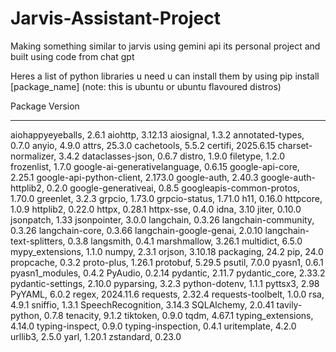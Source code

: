 # Jarvis-Assistant-Project
Making something similar to jarvis using gemini api its personal project and built using code from chat gpt


Heres a list of python libraries u need u can install them by using  pip install [package_name]     (note: this is ubuntu or ubuntu flavoured distros)



Package                      Version
---------------------------- ---------
aiohappyeyeballs,             2.6.1
aiohttp,                      3.12.13
aiosignal,                    1.3.2
annotated-types,              0.7.0
anyio,                        4.9.0
attrs,                        25.3.0
cachetools,                   5.5.2
certifi,                      2025.6.15
charset-normalizer,           3.4.2
dataclasses-json,             0.6.7
distro,                       1.9.0
filetype,                     1.2.0
frozenlist,                   1.7.0
google-ai-generativelanguage, 0.6.15
google-api-core,              2.25.1
google-api-python-client,     2.173.0
google-auth,                  2.40.3
google-auth-httplib2,         0.2.0
google-generativeai,          0.8.5
googleapis-common-protos,     1.70.0
greenlet,                     3.2.3
grpcio,                       1.73.0
grpcio-status,                1.71.0
h11,                          0.16.0
httpcore,                     1.0.9
httplib2,                     0.22.0
httpx,                        0.28.1
httpx-sse,                    0.4.0
idna,                         3.10
jiter,                        0.10.0
jsonpatch,                    1.33
jsonpointer,                  3.0.0
langchain,                    0.3.26
langchain-community,          0.3.26
langchain-core,               0.3.66
langchain-google-genai,       2.0.10
langchain-text-splitters,     0.3.8
langsmith,                    0.4.1
marshmallow,                  3.26.1
multidict,                    6.5.0
mypy_extensions,              1.1.0
numpy,                        2.3.1
orjson,                       3.10.18
packaging,                    24.2
pip,                          24.0
propcache,                    0.3.2
proto-plus,                   1.26.1
protobuf,                     5.29.5
psutil,                       7.0.0
pyasn1,                       0.6.1
pyasn1_modules,               0.4.2
PyAudio,                      0.2.14
pydantic,                     2.11.7
pydantic_core,                2.33.2
pydantic-settings,            2.10.0
pyparsing,                    3.2.3
python-dotenv,                1.1.1
pyttsx3,                      2.98
PyYAML,                       6.0.2
regex,                        2024.11.6
requests,                     2.32.4
requests-toolbelt,            1.0.0
rsa,                          4.9.1
sniffio,                      1.3.1
SpeechRecognition,            3.14.3
SQLAlchemy,                  2.0.41
tavily-python,                0.7.8
tenacity,                     9.1.2
tiktoken,                    0.9.0
tqdm,                         4.67.1
typing_extensions,            4.14.0
typing-inspect,               0.9.0
typing-inspection,            0.4.1
uritemplate,                  4.2.0
urllib3,                      2.5.0
yarl,                         1.20.1
zstandard,                    0.23.0

